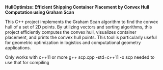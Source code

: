 **HullOptimize: Efficient Shipping Container Placement by Convex Hull Computation using Graham Scan**

This C++ project implements the Graham Scan algorithm to find the convex hull of a set of 2D points. By utilizing vectors and sorting algorithms, this project efficiently computes the convex hull, visualizes container placement, and prints the convex hull points. This tool is particularly useful for geometric optimization in logistics and computational geometry applications.

Only works with c++11 or more
g++ scp.cpp -std=c++11 -o scp
needed to use that for compiling
